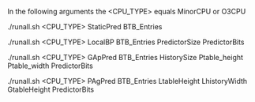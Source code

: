In the following arguments the <CPU_TYPE> equals MinorCPU or O3CPU

./runall.sh <CPU_TYPE> StaticPred BTB_Entries

./runall.sh <CPU_TYPE> LocalBP BTB_Entries PredictorSize PredictorBits

./runall.sh <CPU_TYPE> GApPred BTB_Entries HistorySize Ptable_height Ptable_width PredictorBits

./runall.sh <CPU_TYPE> PAgPred BTB_Entries LtableHeight LhistoryWidth GtableHeight PredictorBits
